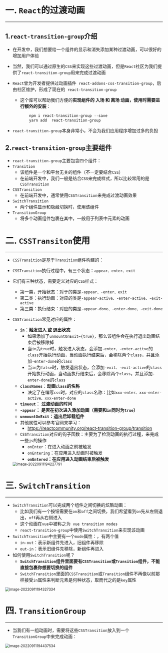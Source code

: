 # 一. `React`的过渡动画

---

## 1.`react-transition-group`介绍

- 在开发中，我们想要给一个组件的显示和消失添加某种过渡动画，可以很好的增加用户体验

- 当然，我们可以通过原生的`CSS`来实现这些过渡动画，但是`React`社区为我们提供了`react-transition-group`用来完成过渡动画

- `React`曾为开发者提供过动画插件` react-addons-css-transition-group`，后由社区维护，形成了现在的` react-transition-group`

  - 这个库可以帮助我们方便的**实现组件的 入场 和 离场 动画，使用时需要进行额外的安装**：

    ```jsx
    	npm i react-transition-group --save
        yarn add  react-transition-group
    ```

- `react-transition-group`本身非常小，不会为我们应用程序增加过多的负担

## 2.`react-transition-group`主要组件

- `react-transition-group`主要包含四个组件：
- `Transition`
  - 该组件是一个和平台无关的组件（不一定要结合`CSS`）
  - 在前端开发中，我们一般是结合`CSS`来完成样式，所以比较常用的是`CSSTransition`
- `CSSTransition`
  - 在前端开发中，通常使用`CSSTransition`来完成过渡动画效果
- `SwitchTransition`
  - 两个组件显示和隐藏切换时，使用该组件
- `TransitionGroup`
  - 将多个动画组件包裹在其中，一般用于列表中元素的动画





# 二. `CSSTransiton`使用

---

- `CSSTransition`是基于`Transition`组件构建的：

- `CSSTransition`执行过程中，有三个状态：`appear、enter、exit`

- 它们有三种状态，需要定义对应的`CSS`样式：
  - 第一类，开始状态：对于的类是`-appear、-enter、exit`
  - 第二类：执行动画：对应的类是`-appear-active、-enter-active、-exit-active`
  - 第三类：执行结束：对应的类是`-appear-done、-enter-done、-exit-done`

- `CSSTransition`常见对应的属性：
  - **`in`**：**触发进入 或 退出状态**
    - 如果添加了`unmountOnExit={true}`，那么该组件会在执行退出动画结束后被移除掉
    - 当`in`为`true`时，触发进入状态，会添加`-enter、-enter-acitve`的`class`开始执行动画，当动画执行结束后，会移除两个`class`，并且添加`-enter-done`的`class`
    - 当`in`为`false`时，触发退出状态，会添加`-exit、-exit-active`的`class`开始执行动画，当动画执行结束后，会移除两个`class`，并且添加`-enter-done`的`class`
  - **`classNames`**：**动画`class`的名称**
    - 决定了在编写`css`时，对应的`class`名称：比如`xxx-enter、xxx-enter-active、xxx-enter-done`
  - **`timeout`**： **过渡动画的时间**
  - **`-appear`： 是否在初次进入添加动画（需要和`in`同时为`true`）** 
  - **`unmountOnExit`：退出后卸载组件**
  - 其他属性可以参考官网来学习：
    -  https://reactcommunity.org/react-transition-group/transition
  - `CSSTransition`对应的钩子函数：主要为了检测动画的执行过程，来完成一些`js`的操作
    - `onEnter`：在进入动画之前被触发
    - `onEntering`：在应用进入动画时被触发
    - **`onEntered`：在应用进入动画结束后被触发**

  <img src="C:\Users\23634\AppData\Roaming\Typora\typora-user-images\image-20220911194227791.png" alt="image-20220911194227791" style="zoom:80%;" />





# 三. `SwitchTransition`

---

- `SwitchTransition`可以完成两个组件之间切换的炫酷动画：
  - 比如我们有一个按钮需要在`on`和`off`之间切换，我们希望看到`on`先从左侧退出，`off`再从右侧进入
  - 这个动画在`vue`中被称之为` vue transition modes`
  - `react-transition-group`中使用`SwitchTransition`来实现该动画
- `SwitchTransition`中主要有一个`mode`属性：，有两个值
  - `in-out`：表示新组件先进入，旧组件再移除
  - `out-in`：表示旧组件先移除，新组件再进入
- 如何使用`SwitchTransition`呢？
  - **`SwitchTransition`组件里面要有`CSSTransition`或`Transition`组件，不能直接包裹你想要切换的组件**
  - `SwitchTransition`里面的`CSSTransition`或`Transition`组件不再像以前那样接受`in`属性来判断元素是何种状态，取而代之的是`key`属性

<img src="C:\Users\23634\AppData\Roaming\Typora\typora-user-images\image-20220911194327334.png" alt="image-20220911194327334" style="zoom:80%;" />





# 四. `TransitionGroup`

---

- 当我们有一组动画时，需要将这些`CSSTransition`放入到一个`TransitionGroup`中来完成动画：


<img src="C:\Users\23634\AppData\Roaming\Typora\typora-user-images\image-20220911194437534.png" alt="image-20220911194437534" style="zoom:80%;" />







